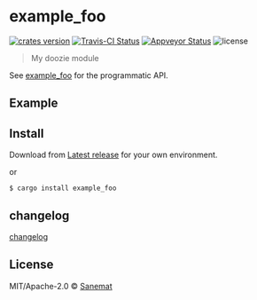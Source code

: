 # example_foo

[![crates version][crates-image]][crates-url] [![Travis-CI Status][travis-image]][travis-url] [![Appveyor Status][appveyor-image]][appveyor-url] ![license][license-image]

> My doozie module

See [example_foo](https://github.com/username/example_foo) for the programmatic API.

## Example


## Install

Download from [Latest release](https://github.com/username/example_foo/releases/latest) for your own environment.

or

```
$ cargo install example_foo
```

## changelog

[changelog](./changelog.md)

## License

MIT/Apache-2.0 © [Sanemat](example.com)

[travis-url]: https://travis-ci.org/username/example_foo
[travis-image]: https://img.shields.io/travis/username/example_foo/master.svg?style=flat-square&label=travis
[appveyor-url]: https://ci.appveyor.com/project/username/example-foo/branch/master
[appveyor-image]: https://img.shields.io/appveyor/ci/username/example-foo/master.svg?style=flat-square&label=appveyor
[crates-url]: https://crates.io/crates/example_foo
[crates-image]: https://img.shields.io/crates/v/example_foo.svg?style=flat-square
[license-image]: https://img.shields.io/crates/l/example_foo.svg?style=flat-square
